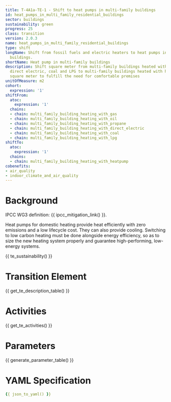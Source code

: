 ```yaml
---
title: T-4A1a-TE-1 - Shift to heat pumps in multi-family buildings
id: heat_pumps_in_multi_family_residential_buildings
sector: buildings
sustainability: green
progress: 25
class: transition
version: 2.0.3
name: heat_pumps_in_multi_family_residential_buildings
type: shift
longName: Shift from fossil fuels and electric heaters to heat pumps in multi-family
  buildings.
shortName: Heat pump in multi-family buildings
description: Shift square meter from multi-family buildings heated with gas, oil,
  direct electric, coal and LPG to multi-family buildings heated with heat pumps in
  square meter to fulfill the need for comfortable premises
unitOfMeasure: m2
cohort:
  expression: '1'
shiftFrom:
  atoc:
    expression: '1'
  chains:
  - chain: multi_family_building_heating_with_gas
  - chain: multi_family_building_heating_with_oil
  - chain: multi_family_building_heating_with_propane
  - chain: multi_family_building_heating_with_direct_electric
  - chain: multi_family_building_heating_with_coal
  - chain: multi_family_building_heating_with_lpg
shiftTo:
  atoc:
    expression: '1'
  chains:
  - chain: multi_family_building_heating_with_heatpump
cobenefits:
- air_quality
- indoor_climate_and_air_quality
---
```

# Background

IPCC WG3 definition: {{ ipcc_mitigation_link() }}.

Heat pumps for domestic heating provide heat efficiently with zero emissions and a low lifecycle cost. They can also provide cooling. Switching to low carbon heating must be done alongside energy efficiency, so as to size the new heating system properly and guarantee high-performing, low-energy systems.




{{ te_sustainability() }}

# Transition Element

{{ get_te_description_table() }}




# Activities

{{ get_te_activities() }}


# Parameters

{{ generate_parameter_table() }}


# YAML Specification

```yaml
{{ json_to_yaml() }}
```
